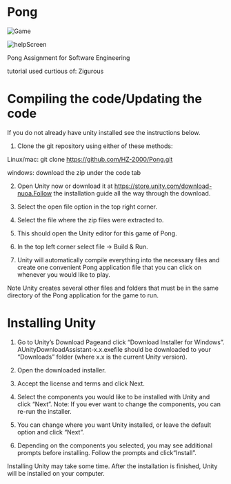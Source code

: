 # Pong

![Game](https://user-images.githubusercontent.com/72225524/131628261-188d87b7-3f3d-47ff-8b87-41fb987984cc.png)

![helpScreen](https://user-images.githubusercontent.com/72225524/131628276-fd7f6903-4a3e-4cb4-90f2-c41b53dbd4c4.png)


Pong Assignment for Software Engineering 

tutorial used curtious of: Zigurous 

# Compiling the code/Updating the code

If you do not already have unity installed see the instructions below.

1) Clone the git repository using either of these methods:

Linux/mac: git clone https://github.com/HZ-2000/Pong.git

windows: download the zip under the code tab

2) Open Unity now or download it at https://store.unity.com/download-nuoa.Follow the installation guide all the way through the download.

3) Select the open file option in the top right corner.

4) Select the file where the zip files were extracted to.

5) This should open the Unity editor for this game of Pong.

6) In the top left corner select file -> Build & Run.

7) Unity will automatically compile everything into the necessary files and create one convenient Pong application file that you can click on whenever you would like to play. 

Note Unity creates several other files and folders that must be in the same directory of the Pong application for the game to run. 

# Installing Unity

1. Go to Unity’s Download Pageand click “Download Installer for Windows”. 
AUnityDownloadAssistant-x.x.exefile should be downloaded to your “Downloads” folder (where x.x is the current Unity version).

2. Open the downloaded installer.

3. Accept the license and terms and click Next.

4. Select the components you would like to be installed with Unity and click “Next”. Note: If you ever want to change the components, you can re-run the installer.

5. You can change where you want Unity installed, or leave the default option and click “Next”.

6. Depending on the components you selected, you may see additional prompts before installing. Follow the prompts and click“Install”. 

Installing Unity may take some time. After the installation is finished, Unity will be installed on your computer.

